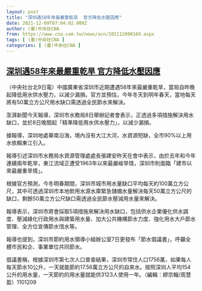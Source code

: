 ```yaml
---
layout: post
title: "深圳遇58年來最嚴重乾旱  官方降低水壓因應"
date: 2021-12-09T07:04:02.000Z
author: (臺)中央社CNA
from: https://www.cna.com.tw/news/acn/202112090169.aspx
tags: [ (臺)中央社CNA ]
categories: [ (臺)中央社CNA ]
---
```

<!--1639033442000-->
[深圳遇58年來最嚴重乾旱  官方降低水壓因應](https://www.cna.com.tw/news/acn/202112090169.aspx)
------

<div>
<div></div><div><p>（中央社台北9日電）中國廣東省深圳市近期遭遇58年來最嚴重乾旱，當局自昨晚起降低用水供水壓力，以減少漏損。官方並預估，今年冬天到明年春天，當地每天將有50萬立方公尺用水缺口需透過全民節水來解決。</p><p>澎湃新聞今天報導，深圳市水務局8日舉辦記者會表示，正透過多項措施解決用水缺口，並於8日晚間起「精準降低用水供水壓力」，以減少漏損。</p><p>據報導，深圳地處華南沿海，境內沒有大江大河，水資源短缺，全市90%以上用水依賴東江引入。</p><p>報導引述深圳市水務局水資源管理處處長張建安昨天在會中表示，由於去年和今年連續兩年乾旱，東江流域正遭受1963年以來最嚴峻旱情，深圳市則面臨「建市以來最嚴重旱情」。</p><p>根據官方預測，今冬明春期間，深圳市城市用水量缺口平均每天約100萬立方公尺，其中可透過深圳市本地飲用水源水庫緊急儲備水量解決每天50萬立方公尺的缺口，剩餘50萬立方公尺缺口需透過全民節水壓減用水量來解決。</p><p>報導表示，深圳市將會採取5項措施來解決用水缺口，包括供水企業優化供水調度、壓減綠化行政用水與建築用水量、加大公共機構節水力度、強化用水大戶節水管理、全方位宣傳節水惜水等。</p><p>報導也提到，深圳市節約用水領導小組辦公室7日更發布「節水倡議書」，呼籲全體市民和企、事業單位共同節水。</p><p>倡議書稱，根據深圳市第七次人口普查結果，深圳市常住人口1756萬，如果每人每天節水10公升，一天就能節約17.56萬立方公尺的自來水。按照深圳人平均154公升的用水量，一天節約的用水量就能供3123人使用一年。（編輯：繆宗翰/周慧盈）1101209</p></div>
</div>
